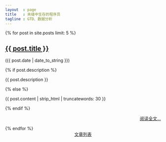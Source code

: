 ```yaml
---
layout  : page
title   : 夹缝中生存的程序员
tagline : GTD、数据分析
---
```

<div class="posts">
  {% for post in site.posts limit: 5 %}
  <div>
    <p class="excerpt">     
      <h2>
        <a href="{{site.baseurl}}{{ post.url }}">{{ post.title }}</a> 
      </h2>
      <span class="post-date" >({{ post.date | date_to_string }})</span>        
    </p>
    <div class="excerpt-post">
      {% if post.description %} 
      <p>{{ post.description }}</p>
      {% else %}
      <p>{{ post.content | strip_html | truncatewords: 30 }}</p>
      {% endif %}
      <p style="text-align:right">
        <span class="more">
          <a  href="{{site.baseurl}}{{ post.url }}">阅读全文...</a>
        </span>
      </p>
    </div>
  </div>
  {% endfor %}
  <center><a href="{{ site.baseurl }}/archives">文章列表</a></center>
</div>
